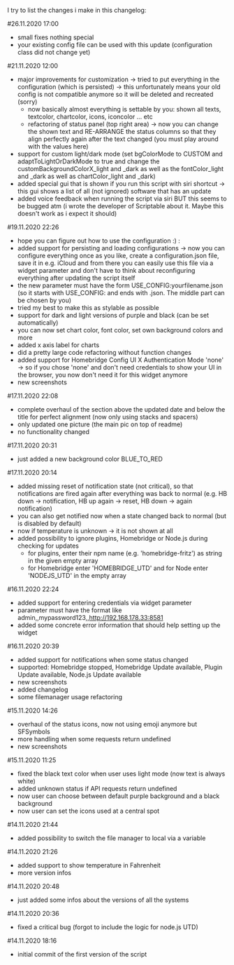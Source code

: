 I try to list the changes i make in this changelog:


#26.11.2020 17:00
- small fixes nothing special
- your existing config file can be used with this update (configuration class did not change yet)

#21.11.2020 12:00
- major improvements for customization -> tried to put everything in the configuration (which is persisted) -> this unfortunately means your old config is not compatible anymore so it will be deleted and recreated (sorry)
   - now basically almost everything is settable by you: shown all texts, textcolor, chartcolor, icons, iconcolor ... etc
   - refactoring of status panel (top right area) -> now you can change the shown text and RE-ARRANGE the status columns so that they align perfectly again after the text changed (you must play around with the values here)
- support for custom light/dark mode (set bgColorMode to CUSTOM and adaptToLightOrDarkMode to true and change the customBackgroundColorX_light and _dark as well as the fontColor_light and _dark as well as chartColor_light and _dark)
- added special gui that is shown if you run this script with siri shortcut -> this gui shows a list of all (not ignored) software that has an update
- added voice feedback when running the script via siri BUT this seems to be bugged atm (i wrote the developer of Scriptable about it. Maybe this doesn't work as i expect it should)

#19.11.2020 22:26
- hope you can figure out how to use the configuration :) :
- added support for persisting and loading configurations -> now you can configure everything once as you like, create a configuration.json file, save it in e.g. iCloud and from there you can easily use this file via a widget parameter and don't have to think about reconfiguring everything after updating the script itself
- the new parameter must have the form USE_CONFIG:yourfilename.json (so it starts with USE_CONFIG: and ends with .json. The middle part can be chosen by you)
- tried my best to make this as stylable as possible
- support for dark and light versions of purple and black (can be set automatically)
- you can now set chart color, font color, set own background colors and more
- added x axis label for charts
- did a pretty large code refactoring without function changes
- added support for Homebridge Config UI X Authentication Mode 'none' -> so if you chose 'none' and don't need credentials to show your UI in the browser, you now don't need it for this widget anymore
- new screenshots

#17.11.2020 22:08
- complete overhaul of the section above the updated date and below the title for perfect alignment (now only using stacks and spacers)
- only updated one picture (the main pic on top of readme)
- no functionality changed

#17.11.2020 20:31
- just added a new background color BLUE_TO_RED

#17.11.2020 20:14
- added missing reset of notification state (not critical), so that notifications are fired again after everything was back to normal (e.g. HB down -> notification, HB up again -> reset, HB down -> again notification)
- you can also get notified now when a state changed back to normal (but is disabled by default)
- now if temperature is unknown -> it is not shown at all
- added possibility to ignore plugins, Homebridge or Node.js during checking for updates
  - for plugins, enter their npm name (e.g. 'homebridge-fritz') as string in the given empty array 
  - for Homebridge enter 'HOMEBRIDGE_UTD' and for Node enter 'NODEJS_UTD' in the empty array

#16.11.2020 22:24
- added support for entering credentials via widget parameter
- parameter must have the format like admin,,mypassword123,,http://192.168.178.33:8581
- added some concrete error information that should help setting up the widget

#16.11.2020 20:39
- added support for notifications when some status changed
- supported: Homebridge stopped, Homebridge Update available, Plugin Update available, Node.js Update available
- new screenshots
- added changelog
- some filemanager usage refactoring

#15.11.2020 14:26
- overhaul of the status icons, now not using emoji anymore but SFSymbols
- more handling when some requests return undefined
- new screenshots


#15.11.2020 11:25
- fixed the black text color when user uses light mode (now text is always white)
- added unknown status if API requests return undefined
- now user can choose between default purple background and a black background
- now user can set the icons used at a central spot


#14.11.2020 21:44
- added possibility to switch the file manager to local via a variable


#14.11.2020 21:26
- added support to show temperature in Fahrenheit
- more version infos


#14.11.2020 20:48
- just added some infos about the versions of all the systems


#14.11.2020 20:36
- fixed a critical bug (forgot to include the logic for node.js UTD)


#14.11.2020 18:16
- initial commit of the first version of the script